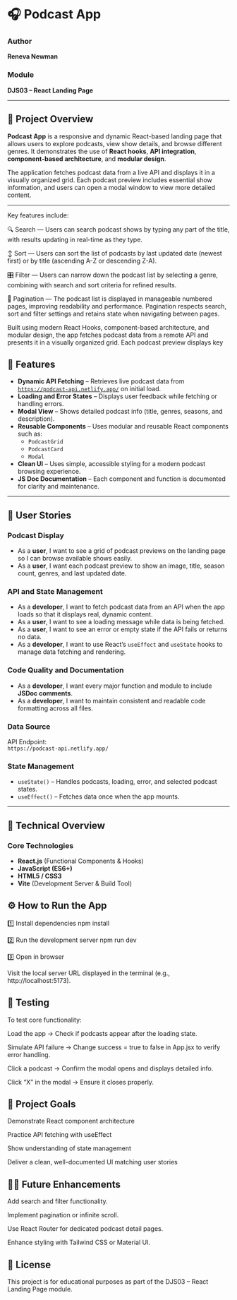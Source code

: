 # 🎧 Podcast App

### Author
**Reneva Newman**

### Module
**DJS03 – React Landing Page**

---
## 📘 Project Overview

**Podcast App** is a responsive and dynamic React-based landing page that allows users to explore podcasts, view show details, and browse different genres. It demonstrates the use of **React hooks**, **API integration**, **component-based architecture**, and **modular design**.

The application fetches podcast data from a live API and displays it in a visually organized grid. Each podcast preview includes essential show information, and users can open a modal window to view more detailed content.

---

Key features include:

🔍 Search — Users can search podcast shows by typing any part of the title, with results updating in real-time as they type.

↕️ Sort — Users can sort the list of podcasts by last updated date (newest first) or by title (ascending A-Z or descending Z-A).

🎛️ Filter — Users can narrow down the podcast list by selecting a genre, combining with search and sort criteria for refined results.

📄 Pagination — The podcast list is displayed in manageable numbered pages, improving readability and performance. Pagination respects search, sort and filter settings and retains state when navigating between pages.

Built using modern React Hooks, component-based architecture, and modular design, the app fetches podcast data from a remote API and presents it in a visually organized grid. Each podcast preview displays key

## 🧩 Features

- **Dynamic API Fetching** – Retrieves live podcast data from [`https://podcast-api.netlify.app/`](https://podcast-api.netlify.app/) on initial load.
- **Loading and Error States** – Displays user feedback while fetching or handling errors.
- **Modal View** – Shows detailed podcast info (title, genres, seasons, and description).
- **Reusable Components** – Uses modular and reusable React components such as:
  - `PodcastGrid`
  - `PodcastCard`
  - `Modal`
- **Clean UI** – Uses simple, accessible styling for a modern podcast browsing experience.
- **JS Doc Documentation** – Each component and function is documented for clarity and maintenance.

---

## 🚀 User Stories

### Podcast Display
- As a **user**, I want to see a grid of podcast previews on the landing page so I can browse available shows easily.  
- As a **user**, I want each podcast preview to show an image, title, season count, genres, and last updated date.

### API and State Management
- As a **developer**, I want to fetch podcast data from an API when the app loads so that it displays real, dynamic content.  
- As a **user**, I want to see a loading message while data is being fetched.  
- As a **user**, I want to see an error or empty state if the API fails or returns no data.  
- As a **developer**, I want to use React’s `useEffect` and `useState` hooks to manage data fetching and rendering.

### Code Quality and Documentation
- As a **developer**, I want every major function and module to include **JSDoc comments**.  
- As a **developer**, I want to maintain consistent and readable code formatting across all files.

### Data Source
API Endpoint:  
`https://podcast-api.netlify.app/`

### State Management
- `useState()` – Handles podcasts, loading, error, and selected podcast states.  
- `useEffect()` – Fetches data once when the app mounts.

---

## 🧠 Technical Overview

### Core Technologies
- **React.js** (Functional Components & Hooks)
- **JavaScript (ES6+)**
- **HTML5 / CSS3**
- **Vite** (Development Server & Build Tool)

## ⚙️ How to Run the App
1️⃣ Install dependencies
npm install

2️⃣ Run the development server
npm run dev

3️⃣ Open in browser

Visit the local server URL displayed in the terminal (e.g., http://localhost:5173).

## 🧪 Testing

To test core functionality:

Load the app → Check if podcasts appear after the loading state.

Simulate API failure → Change success = true to false in App.jsx to verify error handling.

Click a podcast → Confirm the modal opens and displays detailed info.

Click “X” in the modal → Ensure it closes properly.

## 🎯 Project Goals

Demonstrate React component architecture

Practice API fetching with useEffect

Show understanding of state management

Deliver a clean, well-documented UI matching user stories

## 🧑‍💻 Future Enhancements

Add search and filter functionality.

Implement pagination or infinite scroll.

Use React Router for dedicated podcast detail pages.

Enhance styling with Tailwind CSS or Material UI.

## 🪪 License

This project is for educational purposes as part of the DJS03 – React Landing Page module.
